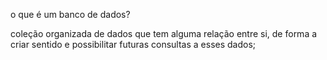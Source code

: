 o que é um banco de dados?

coleção organizada de dados que tem alguma relação entre si, de forma a criar sentido e possibilitar futuras consultas a esses dados;




